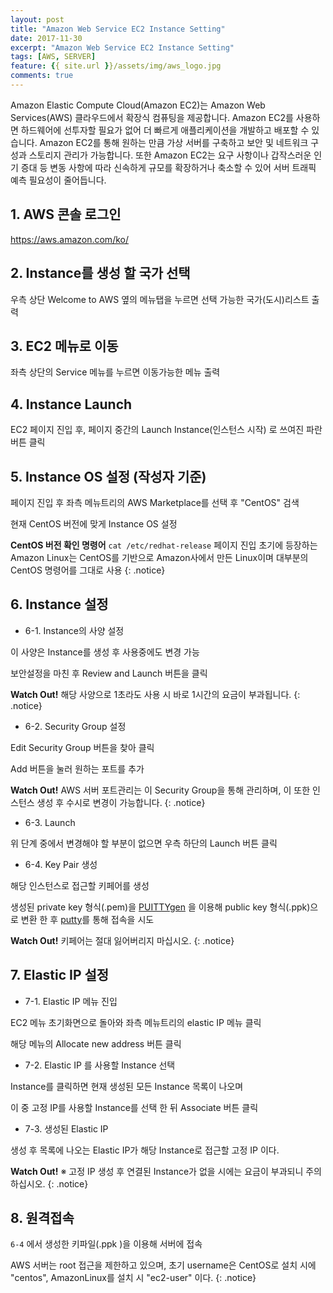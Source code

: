 ```yaml
---
layout: post
title: "Amazon Web Service EC2 Instance Setting"
date: 2017-11-30
excerpt: "Amazon Web Service EC2 Instance Setting"
tags: [AWS, SERVER]
feature: {{ site.url }}/assets/img/aws_logo.jpg
comments: true
---
```


Amazon Elastic Compute Cloud(Amazon EC2)는 Amazon Web Services(AWS) 클라우드에서 확장식 컴퓨팅을 제공합니다. Amazon EC2를 사용하면 하드웨어에 선투자할 필요가 없어 더 빠르게 애플리케이션을 개발하고 배포할 수 있습니다. Amazon EC2를 통해 원하는 만큼 가상 서버를 구축하고 보안 및 네트워크 구성과 스토리지 관리가 가능합니다. 또한 Amazon EC2는 요구 사항이나 갑작스러운 인기 증대 등 변동 사항에 따라 신속하게 규모를 확장하거나 축소할 수 있어 서버 트래픽 예측 필요성이 줄어듭니다.

## 1. AWS 콘솔 로그인

https://aws.amazon.com/ko/

## 2. Instance를 생성 할 국가 선택

우측 상단 Welcome to AWS 옆의 메뉴탭을 누르면 선택 가능한 국가(도시)리스트 출력

## 3. EC2 메뉴로 이동

좌측 상단의 Service 메뉴를 누르면 이동가능한 메뉴 출력

## 4. Instance Launch

EC2 페이지 진입 후, 페이지 중간의 Launch Instance(인스턴스 시작) 로 쓰여진 파란 버튼 클릭

## 5. Instance OS 설정 (작성자 기준)

페이지 진입 후 좌측 메뉴트리의 AWS Marketplace를 선택 후 "CentOS" 검색

현재 CentOS 버전에 맞게 Instance OS 설정

**CentOS 버전 확인 명령어** `cat /etc/redhat-release` 페이지 진입 초기에 등장하는 Amazon Linux는 CentOS를 기반으로 Amazon사에서 만든 Linux이며 대부분의 CentOS 명령어를 그대로 사용
{: .notice}

## 6. Instance 설정

* 6-1. Instance의 사양 설정

이 사양은 Instance를 생성 후 사용중에도 변경 가능

보안설정을 마친 후 Review and Launch 버튼을 클릭

**Watch Out!** 해당 사양으로 1초라도 사용 시 바로 1시간의 요금이 부과됩니다.
{: .notice}

* 6-2. Security Group 설정

Edit Security Group 버튼을 찾아 클릭

Add 버튼을 눌러 원하는 포트를 추가

**Watch Out!** AWS 서버 포트관리는 이 Security Group을 통해 관리하며,  이 또한 인스턴스 생성 후 수시로 변경이 가능합니다.
{: .notice}

* 6-3. Launch

위 단계 중에서 변경해야 할 부분이 없으면 우측 하단의 Launch 버튼 클릭

* 6-4. Key Pair 생성

해당 인스턴스로 접근할 키페어를 생성
 
생성된 private key 형식(.pem)을 [PUITTYgen](https://www.puttygen.com/) 을 이용해 public key 형식(.ppk)으로 변환 한 후 [putty](https://www.putty.org/)를 통해 접속을 시도

**Watch Out!** 키페어는 절대 잃어버리지 마십시오.
{: .notice}

## 7. Elastic IP 설정

* 7-1. Elastic IP 메뉴 진입

EC2 메뉴 초기화면으로 돌아와 좌측 메뉴트리의 elastic IP 메뉴 클릭

해당 메뉴의 Allocate new address 버튼 클릭

* 7-2. Elastic IP 를 사용할 Instance 선택

Instance를 클릭하면 현재 생성된 모든 Instance 목록이 나오며

이 중 고정 IP를 사용할 Instance를 선택 한 뒤 Associate 버튼 클릭

* 7-3. 생성된 Elastic IP

생성 후 목록에 나오는 Elastic IP가 해당 Instance로 접근할 고정 IP 이다.

**Watch Out!** ※ 고정 IP 생성 후 연결된 Instance가 없을 시에는 요금이 부과되니 주의하십시오.
{: .notice}

## 8. 원격접속

`6-4` 에서 생성한 키파일(.ppk )을 이용해 서버에 접속

AWS 서버는 root 접근을 제한하고 있으며,  초기 username은 CentOS로 설치 시에 "centos", AmazonLinux를 설치 시 "ec2-user" 이다.
{: .notice}
